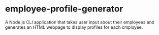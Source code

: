 # employee-profile-generator
A Node.js CLI application that takes user input about their employees and generates an HTML webpage to display profiles for each cmployee.
